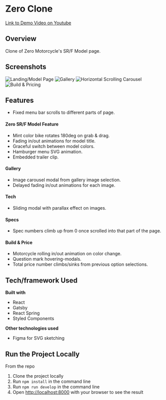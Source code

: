 # Zero Clone #
[Link to Demo Video on Youtube](https://www.youtube.com/watch?v=f0o3FE_7hbg)

## Overview ##
Clone of Zero Motorcycle's SR/F Model page.

## Screenshots ##
![Landing/Model Page](https://derekvelzy-website-images.s3-us-west-1.amazonaws.com/Screen+Shot+2021-02-25+at+7.01.21+PM.png)
![Gallery](https://derekvelzy-website-images.s3-us-west-1.amazonaws.com/Screen+Shot+2021-02-25+at+7.01.34+PM.png)
![Horizontal Scrolling Carousel](https://derekvelzy-website-images.s3-us-west-1.amazonaws.com/Screen+Shot+2021-02-25+at+7.01.43+PM.png)
![Build & Pricing](https://derekvelzy-website-images.s3-us-west-1.amazonaws.com/Screen+Shot+2021-02-25+at+7.01.55+PM.png)

## Features ##
- Fixed menu bar scrolls to different parts of page.

#### Zero SR/F Model Feature ####
- Mint color bike rotates 180deg on grab & drag.
- Fading in/out animations for model title.
- Graceful switch between model colors.
- Hamburger menu SVG animation.
- Embedded trailer clip.

#### Gallery ####
- Image carousel modal from gallery image selection.
- Delayed fading in/out animations for each image.

#### Tech ####
- Sliding modal with parallax effect on images.

#### Specs ####
- Spec numbers climb up from 0 once scrolled into that part of the page.

#### Build & Price ####
- Motorcycle rolling in/out animation on color change.
- Question mark hovering-modals.
- Total price number climbs/sinks from previous option selections.

## Tech/framework Used ##
__Built with__
- React
- Gatsby
- React Spring
- Styled Components

__Other technologies used__
- Figma for SVG sketching

## Run the Project Locally ##
From the repo
1. Clone the project locally
2. Run ```npm install``` in the command line
2. Run ```npm run develop``` in the command line
4. Open [http://localhost:8000](http://localhost:8000) with your browser to see the result

